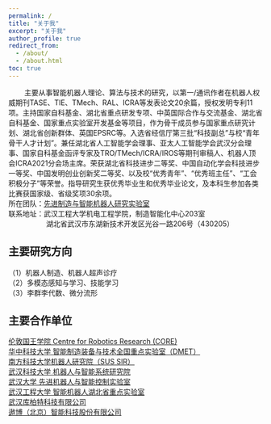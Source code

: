 ```yaml
---
permalink: /
title: "关于我"
excerpt: "关于我"
author_profile: true
redirect_from:
  - /about/
  - /about.html
toc: true
---
```


&nbsp;&nbsp;&nbsp;&nbsp;&nbsp;&nbsp;&nbsp;&nbsp;主要从事智能机器人理论、算法与技术的研究，以第一/通讯作者在机器人权威期刊TASE、TIE、TMech、RAL、ICRA等发表论文20余篇，授权发明专利11项。主持国家自科基金、湖北省重点研发专项、中英国际合作与交流基金、湖北省自科基金、国家重点实验室开发基金等项目，作为骨干成员参与国家重点研究计划、湖北省创新群体、英国EPSRC等。入选省经信厅第三批“科技副总”与校“青年骨干人才计划”。兼任湖北省人工智能学会理事、亚太人工智能学会武汉分会理事、国家自科基金函评专家及TRO/TMech/ICRA/IROS等期刊审稿人、机器人顶会ICRA2021分会场主席。荣获湖北省科技进步二等奖、中国自动化学会科技进步一等奖、中国发明创业创新奖二等奖、以及校“优秀青年”、“优秀班主任”、“工会积极分子”等荣誉。指导研究生获优秀毕业生和优秀毕业论文，及本科生参加各类比赛获国家级、省级奖项30余项。<br>
所在团队：[先进制造与智能机器人研究实验室](https://amir.wit.edu.cn/index.jsp) <br>
联系地址：武汉工程大学机电工程学院，制造智能化中心203室<br>
&nbsp;&nbsp;&nbsp;&nbsp;&nbsp;&nbsp;&nbsp;&nbsp;&nbsp;&nbsp;&nbsp;&nbsp;&nbsp;&nbsp;&nbsp;&nbsp;&nbsp;&nbsp;
湖北省武汉市东湖新技术开发区光谷一路206号（430205）
<!-- 副教授，武汉工程大学  <br>
机电工程学院，智能制造中心203室 <br>
邮箱: hustfzt@gmail.com <br>
地址: 湖北省武汉市东湖新技术开发区光谷一路206号（430205） -->


## 主要研究方向


（1）机器人制造、机器人超声诊疗<br>
（2）多模态感知与学习、技能学习<br>
（3）李群李代数、微分流形

## 主要合作单位
[伦敦国王学院 Centre for Robotics Research (CORE) ](https://www.kcl.ac.uk/research/core) <br>
[华中科技大学 智能制造装备与技术全国重点实验室（DMET）](http://dmet.hust.edu.cn/index.htm) <br>
[南方科技大学机器人研究院（SUS SIR）](https://www.sustech.edu.cn/zh/faculties/daijiansheng.html) <br>
[武汉科技大学 机器人与智能系统研究院](https://www.wust.edu.cn/jqr/) <br>
[武汉大学 先进机器人与智能控制实验室](http://aric.whu.edu.cn/) <br>
[武汉工程大学 智能机器人湖北省重点实验室](https://robot.wit.edu.cn/) <br>
[武汉库柏特科技有限公司](https://www.cobotsys.com/) <br>
[遨博（北京）智能科技股份有限公司](https://www.aubo-robotics.cn/) <br>

<!-- &nbsp;&nbsp;&nbsp;&nbsp;&nbsp;&nbsp;&nbsp;&nbsp;机器人在制造和医疗领域的理论和应用，包括机器人运动学/动力学，机器人-机器人/人协作及多模态感知等，寻找先进算法与最终质量之间的内在联系，使机器人系统得到高效、精确控制，并实现机器人高灵活性。 -->

<!-- ## 教育背景

* 2010年9月至2016年3月，华中科技大学，机械电子工程，博士（硕博连读）

* 2006年9月至2010年6月，河南科技大学，机械设计制造及其自动化，学士

## 工作经历

* 2021年11月至今，武汉工程大学，副教授
* 2016年6月至2021年11月，武汉工程大学，讲师
* 2019年12月至2020年12月，伦敦国王学院，博士后

## 主持或参与的科研项目

[1]	湖北省技术创新计划重点研发专项，智能商品零售系统关键技术研究与应用，2023/01-2025/12，主持，在研。 <br>
[2]	国家青年基金项目，51805380，基于Clifford代数的复杂曲面机器人铣削轨迹误差补偿策略研究，2019/01-2021/12，主持，已结题。 <br>
[3]	湖北省青年基金项目，2017CFB346，面向相贯线曲线焊接的多机器人协作运动控制研究，2018/01-2019/12，主持，已结题。 <br>
[4]	国家重点实验室开放基金，DMETKF2022019，基于装配技能学习的双臂协作机器人自适应柔顺控制研究，2022/01-2023/12, 主持，在研。 <br>
[5]	中英国际合作与交流项目，IEC\NSFC\211345，Precise Trajectory-Tracking Control for Robotic Seam Welding based on Multi-Sensor Fusion，2022/4-2024/3，中方负责人，在研。 <br>
[6]	国家面上基金项目，51875415，复杂空间曲线型D类焊缝的多机器人协调运动轨迹生成及其自学习控制，2019/01-2022/12，参与。 <br>
[7]	湖北省创新群体项目，2019CFA026，面向大型化工装备的多机器人智能焊割一体化技术研究与应用，2019/1-2022/12，参与。 <br>
[8]	国家重点研发计划“智能机器人”专项，2019YFB1302502，子课题“人机协作范式与作业优化”，2019/12-2022/11, 参与。 <br>
[9]	英国EPSRC项目, EP/P026087/1, Error-propagation Based Geometrical Quality Prediction and Control Strategy for Complex Manufacturing Processes Using Parallel Kinematic Machines, 2017.7-2021/6, 参与。

## 发表的论文与授权专利

### 期刊论文

[1]	 J. Pan, Z. Fu*, H. Yue, X. Lei, M. Li and X. Chen, Toward Simultaneous Coordinate Calibrations of AX=YB Problem by the LMI-SDP Optimization, IEEE Transactions on Automation Science and Engineering, 2022, doi: 10.1109/TASE.2022.3207771.<br>
[2]	付中涛，饶书航，潘嘉滨，李淼，黄涛，陈绪兵；基于LMI-SDP优化的机器人手眼关系精确求解，机械工程学报，2023, 59 (3)，1-6.<br>
[3]	E Spyrakos-Papastavridis; Z Fu; J S Dai; Power-Shaping Model-Based Control With Feedback Deactivation for Flexible-Joint Robot Interaction, IEEE Robotics and Automation Letters, 2022, 7(2): 4566-4573.<br>
[4]	Z Fu, E Spyrakos-Papastavridis, Y Lin, J Dai. A Lie theory based dynamic parameter identification methodology for serial manipulators. IEEE/ASME Transactions on Mechatronics, 2021, 26(5): 2688-2699.<br>
[5]	J. Xiong, Z Fu*, et al. Simulation and Trajectory Planning of Dual-Robot Collaborative Welding for Intersecting Pipes. The International Journal of Advanced Manufacturing Technology, 2020.111, 2231-2241.<br>
[6]	J Pan; Z Fu*; J Xiong;X Lei; K Zhang; X Chen; RobMach: G-Code-based off-line programming for robotic machining trajectory generation, The International Journal of Advanced Manufacturing Technology, 2022, 118: 2497-2511. <br>
[7]	Z Fu, J Pan, E Spyrakos-Papastavridis, X Chen, M Li. A dual quaternion-based approach for coordinate calibration of dual robots in collaborative motion. IEEE Robotics and Automation Letters, 2020.<br>
[8]	Z Fu, JS Dai, K Yang, X Chen, P López-Custodio. Analysis of unified error model and simulated parameters calibration for robotic machining based on Lie theory. Robotics and Computer-Integrated Manufacturing 61, 101855, 2020.<br>
[9]	Z Fu, Wenyu Yang, Zhen Yang. Solution of inverse kinematics for 6R robot manipulator with offset wrist based on geometric algebra, Journal of Mechanisms and Robotics- Transactions of The ASME, 2013. 5(3): 10-17.<br>

### 会议论文

[1]	Z Fu, E Spyrakos-Papastavridis, Y Lin, JS Dai. Analytical Expressions of Serial Manipulator Jacobians and their High-Order Derivatives based on Lie Theory. 2020 IEEE International Conference on Robotics and Automation (ICRA), Pairs, France.<br>
[2]	Z Fu, W Yang, X Wang, J Leopold. Analytical modelling of milling forces for helical end milling based on a predictive machining theory. 2015 International Conference of Modelling of Machining Operation (CMMO), Karlsruhe, Germany.<br>
[3]	J Xiong, Z Fu, M Li, Z Gao, X Zhang, X Chen. Trajectory-Smooth Optimization and Simulation of Dual-Robot Collaborative Welding. The 14th International Conference on Intelligent Robotics and Applications (ICIRA2021), Yantai, China.<br>
[4]	X Zhang, Z Fu, G Wang. Design and Development of a Novel 3-DOF Parallel Robotic Polishing End-effector. The 6th IEEE International Conference on Advanced Robotics and Mechatronics(ARM2021), Chongqing, China.

### 邀请报告

[1]	Robot Flexible Manufacturing: Data and Algorithm, Sino-Swiss AI Conference, 2018.<br>
[2]	Robot in Advanced Manufacturing: Theory and Application, HAUST-graduation 10th anniversary, 2020.<br>

### 授权的专利与软著

[1]	一种刀具轨迹生成方法、装置和铣削机器人ZL202010069844.7<br>
[2]	一种机器人雅可比矩阵计算方法装置及存储介质ZL201910223255.7<br>
[3]	一种机器人自动分步装配插销方法、系统和双臂机器人ZL201910556696.9<br>
[4]	一种步进控制方法、装置、打磨机器人和可读存储介质ZL201910710011.1<br>
[5]	一种用于机器人装配的点激光线标定方法及系统ZL201811562980.9<br>
[6]	机器人铣削后置处理软件V1.0，2019SR1168645<br>
[7]	机器人磨削路径规划软件V1.0，2021SR1589113<br> -->